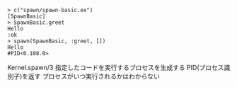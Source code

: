 ```
> c("spawn/spawn-basic.ex")
[SpawnBasic]
> SpawnBasic.greet
Hello
:ok
> spawn(SpawnBasic, :greet, [])
Hello
#PID<0.108.0>
```

Kernel.spawn/3
指定したコードを実行するプロセスを生成する
PID(プロセス識別子)を返す
プロセスがいつ実行されるかはわからない


